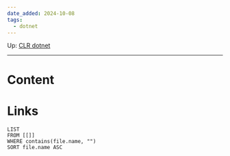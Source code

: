```yaml
---
date_added: 2024-10-08
tags:
  - dotnet
---
```

Up: [CLR dotnet](CLR%20dotnet.md)
___
# Content
# Links
```dataview
LIST
FROM [[]]
WHERE contains(file.name, "")
SORT file.name ASC
```
